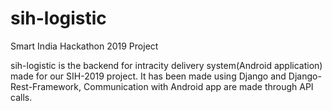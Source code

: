 # sih-logistic
Smart India Hackathon 2019 Project


sih-logistic is the backend for intracity delivery system(Android application) made for our SIH-2019 project.
It has been made using Django and Django-Rest-Framework, Communication with Android app are made through API calls.
